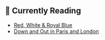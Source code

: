 ## 📖 Currently Reading
* [Red, White & Royal Blue](https://www.goodreads.com/review/show/3796862775)
* [Down and Out in Paris and London](https://www.goodreads.com/review/show/3369415445)
